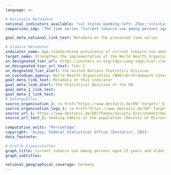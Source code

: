 ```yaml
---
language: en    

# Nationale Metadaten    
national_indicators_available: "<ul style='padding-left: 25px;'><li>Current tobacco use among persons aged 15 years and older (age-standardised to WHO Standard Population)</li> <li> Current tobacco use among persons aged 15 years and older</li></ul>"    
comparison_sdg: 'The time series "Current tobacco use among persons aged 15 years and older (age-standardised to WHO Standard Population)" is compliant with the global metadata. The time series "Current tobacco use among persons aged 15 years and older" provides additional information.'    

goal_meta_national_link_text: Metadata on the presented time series    

# Globale Metadaten    
indicator_name: Age-standardized prevalence of current tobacco use among persons aged 15 years and older    
target_name: Strengthen the implementation of the World Health Organization Framework Convention on Tobacco Control in all countries, as appropriate    
un_designated_tier_url: https://unstats.un.org/sdgs/iaeg-sdgs/tier-classification/    
un_designated_tier_url_text: Tier I    
un_desgnated_tier_alert: the United Nations Statistics Division    
un_custodian_agency: World Health Organization (WHO)<br>Framework Convention on Tobacco Control (FCTC)    
goal_meta_link_text: Metadata on this indicator    
goal_meta_link_alert: the Statistical Devision of the UN    
goal_meta_2_link_text:     
goal_meta_3_link_text:         
# Datenquellen
source_organisation_1: <a href="https://www.destatis.de/EN" target="_blank"> Federal Statistical Office (Destatis) </a>
source_organisation_logo_1: <a href="https://www.destatis.de/EN" target="_blank"><img src="https://g205sdgs.github.io/sdg-indicators/public/OrgImgEn/destatis.png" alt="Logo destatis" style="height:60px; width:148px"/></a>
source_url_1: https://www.destatis.de/EN/Themes/Society-Environment/Health/Health-Status-Behaviour-Relevant-Health/Tables/liste-smoking-habits-sex-age-groups.html
source_url_text_1: Smoking habits of the population (Results of Microcensus)
    
computation_units: "Percentage"    
copyright: '&copy; Federal Statistical Office (Destatis), 2023'    
data_footnote:     

# Grafik Eigenschaften    
graph_title: Current tobacco use among persons aged 15 years and older
graph_subtitles:    

national_geographical_coverage: Germany    
---
```


<span></span>